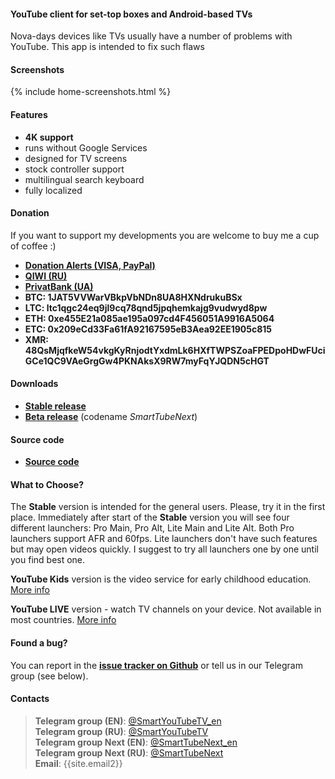 #### YouTube client for set-top boxes and Android-based TVs

Nova-days devices like TVs usually have a number of problems with YouTube. This app is intended to fix such flaws

#### Screenshots
{% include home-screenshots.html %}

#### Features
- __4K support__
- runs without Google Services
- designed for TV screens
- stock controller support
- multilingual search keyboard
- fully localized

<a name="donation-section"/>

#### Donation
If you want to support my developments you are welcome to buy me a cup of coffee :)
<!-- * [__PayPal__]({{site.donation_paypal2}}) -->
- [__Donation Alerts (VISA, PayPal)__]({{site.donation_paypal}})
- [__QIWI (RU)__]({{site.donation_qiwi}})
- [__PrivatBank (UA)__]({{site.donation_privatbank}})
- __BTC: 1JAT5VVWarVBkpVbNDn8UA8HXNdrukuBSx__
- __LTC: ltc1qgc24eq9jl9cq78qnd5jpqhemkajg9vudwyd8pw__
- __ETH: 0xe455E21a085ae195a097cd4F456051A9916A5064__
- __ETC: 0x209eCd33Fa61fA92167595eB3Aea92EE1905c815__
- __XMR: 48QsMjqfkeW54vkgKyRnjodtYxdmLk6HXfTWPSZoaFPEDpoHDwFUciGCe1QC9VAeGrgGw4PKNAksX9RW7myFqYJQDN5cHGT__

<a name="releases-section"/>

#### Downloads
- __[Stable release]({{site.binaries.unified}})__
- __[Beta release]({{site.binaries.unified_beta}})__ (codename _SmartTubeNext_)   

<a name="source-code-section"/>

#### Source code
<!-- - __[YouTube Kids]({{site.binaries.kids}})__ -->
<!-- - [YouTube LIVE]({{site.binaries.Live}})   -->
- __[Source code](https://github.com/yuliskov/SmartTubeNext)__
<!-- - [Additional apk]({{site.xwalk_libs}}) -->
<!-- - [MiTV2 version]({{site.binaries.MiTV2}})   -->
<!-- - [MysteryTV version]({{site.binaries.MiTV2}})   -->
<!-- - [All releases](https://github.com/yuliskov/SmartYouTubeTV/releases)   -->

#### What to Choose?
The __Stable__ version is intended for the general users. Please, try it in the first place. 
Immediately after start of the __Stable__ version you will see four different launchers: Pro Main, Pro Alt, Lite Main and Lite Alt. Both Pro launchers support AFR and 60fps. Lite launchers don't have such features but may open videos quickly. I suggest to try all launchers one by one until you find best one.

__YouTube Kids__ version is the video service for early childhood education. [More info](https://kids.youtube.com)

__YouTube LIVE__ version - watch TV channels on your device. Not available in most countries. [More info](https://tv.youtube.com)

<!-- __MiTV2__ and __Mystery__ versions primarily intended for the specific device users but you may try them too. -->

<!-- __Additional apk__ - video output engines. Used in 1080 Alt and 4K Alt versions. Download is needed only in case when main app can't do it automatically. -->

#### Found a bug?
You can report in the __[issue tracker on Github](https://github.com/yuliskov/SmartYouTubeTV/issues)__ or tell us in our Telegram group (see below).

<!-- #### Contributors
 * __[WolfganP](https://github.com/WolfganP)__ (README)
 * __[javierpz](https://github.com/javierpz)__ (cast fix)
 * __[TheRMaverick](https://github.com/TheRMaverick)__ (German language)
 * __[Maikell84](https://github.com/Maikell84)__ (misc fixes) -->

<!-- #### Developer
- __[yuliskov](https://github.com/yuliskov)__ -->

#### Contacts
> __Telegram group (EN)__: [@SmartYouTubeTV_en](http://t.me/SmartYouTubeTV_en)  
> __Telegram group (RU)__: [@SmartYouTubeTV](http://t.me/SmartYouTubeTV)  
> __Telegram group Next (EN)__: [@SmartTubeNext_en](http://t.me/SmartTubeNext_en)  
> __Telegram group Next (RU)__: [@SmartTubeNext](http://t.me/SmartTubeNext)  
> __Email__: {{site.email2}} 